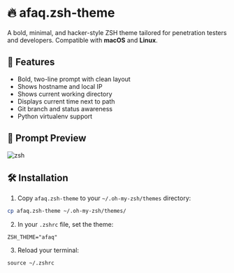 # 🔥 afaq.zsh-theme

A bold, minimal, and hacker-style ZSH theme tailored for penetration testers and developers. Compatible with **macOS** and **Linux**.

## 🎯 Features

- Bold, two-line prompt with clean layout
- Shows hostname and local IP
- Shows current working directory
- Displays current time next to path
- Git branch and status awareness
- Python virtualenv support

## 📸 Prompt Preview
![zsh](https://github.com/user-attachments/assets/a532a0df-080d-45d5-bdd6-f75d507d770e)


## 🛠 Installation

1. Copy `afaq.zsh-theme` to your `~/.oh-my-zsh/themes` directory:

```bash
cp afaq.zsh-theme ~/.oh-my-zsh/themes/
```

2.	In your `.zshrc` file, set the theme:
```
ZSH_THEME="afaq"
```

3.	Reload your terminal:
```
source ~/.zshrc
```
